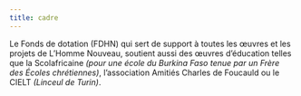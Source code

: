 ```yaml
---
title: cadre
---
```


Le Fonds de dotation (FDHN) qui sert de support à toutes les œuvres et les projets de L’Homme Nouveau, soutient aussi des œuvres d’éducation telles que la Scolafricaine *(pour une école du Burkina Faso tenue par un Frère des Écoles chrétiennes)*, l’association Amitiés Charles de Foucauld ou le CIELT *(Linceul de Turin)*.  
